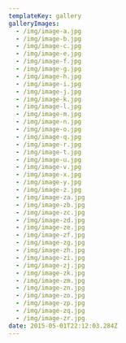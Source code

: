```yaml
---
templateKey: gallery
galleryImages:
  - /img/image-a.jpg
  - /img/image-b.jpg
  - /img/image-c.jpg
  - /img/image-e.jpg
  - /img/image-f.jpg
  - /img/image-g.jpg
  - /img/image-h.jpg
  - /img/image-i.jpg
  - /img/image-j.jpg
  - /img/image-k.jpg
  - /img/image-l.jpg
  - /img/image-m.jpg
  - /img/image-n.jpg
  - /img/image-o.jpg
  - /img/image-q.jpg
  - /img/image-r.jpg
  - /img/image-t.jpg
  - /img/image-u.jpg
  - /img/image-v.jpg
  - /img/image-x.jpg
  - /img/image-y.jpg
  - /img/image-z.jpg
  - /img/image-za.jpg
  - /img/image-zb.jpg
  - /img/image-zc.jpg
  - /img/image-zd.jpg
  - /img/image-ze.jpg
  - /img/image-zf.jpg
  - /img/image-zg.jpg
  - /img/image-zh.jpg
  - /img/image-zi.jpg
  - /img/image-zj.jpg
  - /img/image-zk.jpg
  - /img/image-zm.jpg
  - /img/image-zn.jpg
  - /img/image-zo.jpg
  - /img/image-zp.jpg
  - /img/image-zq.jpg
  - /img/image-zr.jpg
date: 2015-05-01T22:12:03.284Z
---
```

